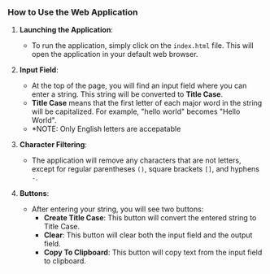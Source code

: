 ### How to Use the Web Application

1. **Launching the Application**:
   - To run the application, simply click on the `index.html` file. This will open the application in your default web browser.

2. **Input Field**:
   - At the top of the page, you will find an input field where you can enter a string. This string will be converted to **Title Case**.
   - **Title Case** means that the first letter of each major word in the string will be capitalized. For example, "hello world" becomes "Hello World".
   - *NOTE: Only English letters are accepatable


3. **Character Filtering**:
   - The application will remove any characters that are not letters, except for regular parentheses `()`, square brackets `[]`, and hyphens `-`.

4. **Buttons**:
   - After entering your string, you will see two buttons:
     - **Create Title Case**: This button will convert the entered string to Title Case.
     - **Clear**: This button will clear both the input field and the output field.
	 - **Copy To Clipboard**: This button will copy text from the input field to clipboard.	
